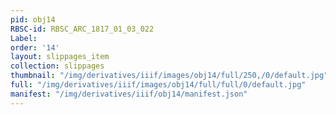 ```yaml
---
pid: obj14
RBSC-id: RBSC_ARC_1817_01_03_022
Label:
order: '14'
layout: slippages_item
collection: slippages
thumbnail: "/img/derivatives/iiif/images/obj14/full/250,/0/default.jpg"
full: "/img/derivatives/iiif/images/obj14/full/full/0/default.jpg"
manifest: "/img/derivatives/iiif/obj14/manifest.json"
---
```


